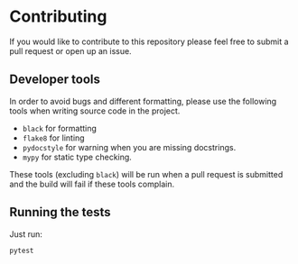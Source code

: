 # Contributing
If you would like to contribute to this repository please feel free to submit a pull request or open up an issue.

## Developer tools
In order to avoid bugs and different formatting, please use the following tools when writing source code in the project.
- `black` for formatting
- `flake8` for linting
- `pydocstyle` for warning when you are missing docstrings.
- `mypy` for static type checking.

These tools (excluding `black`) will be run when a pull request is submitted and the build will fail if these tools complain.

## Running the tests
Just run:
```
pytest
```
